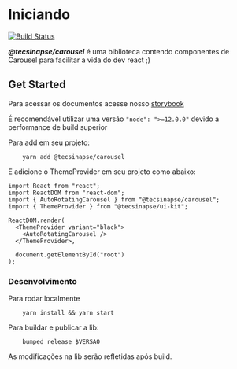 # Iniciando

[![Build Status](https://travis-ci.org/tecsinapse/carousel.svg?branch=master)](https://travis-ci.org/tecsinapse/carousel)



***@tecsinapse/carousel*** é uma biblioteca contendo componentes de Carousel para facilitar a vida do dev react ;)

## Get Started

Para acessar os documentos acesse nosso [storybook](https://github.com/tecsinapse/carousel)

É recomendável utilizar uma versão `"node": ">=12.0.0"` devido a performance de build superior

Para add em seu projeto:
```
    yarn add @tecsinapse/carousel
```

E adicione o ThemeProvider em seu projeto como abaixo:

```
import React from "react";
import ReactDOM from "react-dom";
import { AutoRotatingCarousel } from "@tecsinapse/carousel";
import { ThemeProvider } from "@tecsinapse/ui-kit";

ReactDOM.render(
  <ThemeProvider variant="black">
    <AutoRotatingCarousel />
  </ThemeProvider>,

  document.getElementById("root")
);
```

### Desenvolvimento

Para rodar localmente
```
    yarn install && yarn start
```

Para buildar e publicar a lib:
```
    bumped release $VERSAO
```

As modificações na lib serão refletidas após build.
